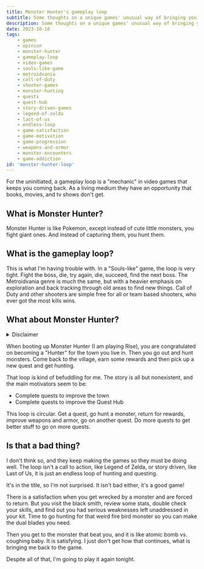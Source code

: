 ```yaml
---
title: Monster Hunter's gameplay loop
subtitle: Some thoughts on a unique games' unusual way of bringing you back
description: Some thoughts on a unique games' unusual way of bringing you back.
date: 2023-10-10
tags:
    - games
    - opinion
    - monster-hunter
    - gameplay-loop
    - video-games
    - souls-like-game
    - metroidvania
    - call-of-duty
    - shooter-games
    - monster-hunting
    - quests
    - quest-hub
    - story-driven-games
    - legend-of-zelda
    - last-of-us
    - endless-loop
    - game-satisfaction
    - game-motivation
    - game-progression
    - weapons-and-armor
    - monster-encounters
    - game-addiction
id: 'monster-hunter-loop'
---
```


For the uninitiated, a gameplay loop is a "mechanic" in video games that keeps you coming back. As a living medium they have an opportunity that books, movies, and tv shows don't get. 

## What is Monster Hunter?

Monster Hunter is like Pokemon, except instead of cute little monsters, you fight giant ones. And instead of capturing them, you hunt them. 

## What is the gameplay loop?

This is what I'm having trouble with. In a "Souls-like" game, the loop is very tight. Fight the boss, die, try again, die, succeed, find the next boss. The Metroidvania genre is much the same, but with a heavier emphasis on exploration and back tracking through old areas to find new things. Call of Duty and other shooters are simple free for all or team based shooters, who ever got the most kills wins.

## What about Monster Hunter?

<details>
    <summary>Disclaimer</summary>
    <p>I have yet to convince my friends to pick the game up, so I will not be speaking on that social aspect of going out hunting with your friends.</p>
</details>

When booting up Monster Hunter (I am playing Rise), you are congratulated on becoming a "Hunter" for the town you live in. Then you go out and hunt monsters. Come back to the village, earn some rewards and then pick up a new quest and get hunting.

That loop is kind of befuddling for me. The story is all but nonexistent, and the main motivators seem to be:

- Complete quests to improve the town
- Complete quests to improve the Quest Hub

This loop is circular. Get a quest, go hunt a monster, return for rewards, improve weapons and armor, go on another quest. Do more quests to get better stuff to go on more quests.

## Is that a bad thing?

I don't think so, and they keep making the games so they must be doing well. The loop isn't a call to action, like Legend of Zelda, or story driven, like Last of Us, it is just an endless loop of hunting and questing.

It's in the title, so I'm not surprised. It isn't bad either, it's a good game!

There is a satisfaction when you get wrecked by a monster and are forced to return. But you visit the black smith, review some stats, double check your skills, and find out you had serious weaknesses left unaddressed in your kit. Time to go hunting for that weird fire bird monster so you can make the dual blades you need.

Then you get to the monster that beat you, and it is like atomic bomb vs. coughing baby. It is satisfying. I just don't get how that continues, what is bringing me back to the game.

Despite all of that, I'm going to play it again tonight. 